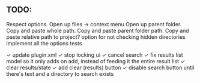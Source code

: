 ## TODO:

Respect options.
Open up files
-> context menu
Open up parent folder.
Copy and paste whole path.
Copy and paste parent folder path.
Copy and paste relative path to project?
option for not checking hidden directories
implement all the options
tests


✓ update plugin.xml
✓ stop locking ui
✓ cancel search
✓ fix results list model so it only adds on add, instead of feeding it the entire result list
✓ clear results/state
✓ add clear (results) button
✓ disable search button until there's text and a directory to search exists


